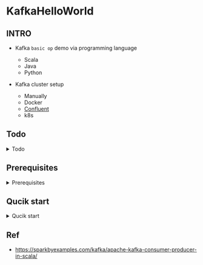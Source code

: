 # KafkaHelloWorld

## INTRO
- Kafka `basic op` demo via programming language
	- Scala
	- Java
	- Python

- Kafka cluster setup
	- Manually
	- Docker
	- [Confluent](https://github.com/yennanliu/ConfluentHelloWorld)
	- k8s

## Todo 

<details>
<summary>Todo</summary>

- Infra
- Kafka clusters infra code
- Kafka producer
- Kafka consumer
- Kafka broker
- Kafka group
- Kafka topic
- Kafka shift

</details>

## Prerequisites

<details>
<summary>Prerequisites</summary>

```bash
# install Java, kafka, zookeeper

# start zookeeper, kafka
brew services start zookeeper
brew services start kafka

# restart zookeeper, kafka
brew services restart zookeeper 
brew services restart kafka

# stop zookeeper, kafka
brew services stop zookeeper
brew services stop kafka
```

</details>


## Qucik start

<details>
<summary>Qucik start</summary>

### Qucik start (scala)

```bash
# create kafka topic
kafka-topics --create -zookeeper localhost:2181 --replication-factor 1  --partitions 1 --topic text_topic

# set up producer  
kafka-console-producer  --broker-list  127.0.0.1:9092 --topic text_topic --producer-property acks=all  

# set up cosumer 
kafka-console-consumer   --bootstrap-server  127.0.0.1:9092 --topic text_topic 

# sbt compile
sbt clean compile

# run KafkaProducerApp : create event via kafka producer
#  [1] Consumer.KafkaConsumerSubscribeApp
#  [2] Producer.KafkaProducerApp

# run KafkaConsumerSubscribeApp : collect event via Kafka Consumer
#  [1] Consumer.KafkaConsumerSubscribeApp
#  [2] Producer.KafkaProducerApp
```


### Qucik start (python)

```bash
# install python client library 
pip3 install -r requirements.txt
# produce event 
python python/producer_demo.py
# consume event 
python python/consumer_demo.py
```

</details>


## Ref
- https://sparkbyexamples.com/kafka/apache-kafka-consumer-producer-in-scala/ 
